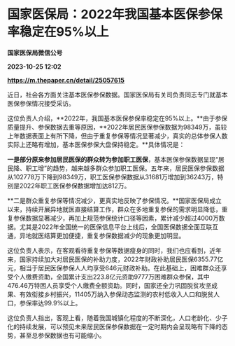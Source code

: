 # 国家医保局：2022年我国基本医保参保率稳定在95%以上
**国家医保局微信公号**

**2023-10-25 12:02**

**https://m.thepaper.cn/detail/25057615**

近日，社会各方面关注基本医保参保数据。国家医保局有关司负责同志专门就基本医保参保情况接受采访。

这位负责人介绍，**2022年，我国基本医保参保率稳定在95%以上。**由于参保质量提升、参保数据去重等原因，**2022年居民医保参保数据为98349万，虽较上年数据表面上有所下降，但由于重复参保等情况显著减少，真实的总体参保人数实际上还略有增加，基本医保参保大盘保持稳定。**具体情况是：

**一是部分原来参加居民医保的群众转为参加职工医保**，基本医保参保数据呈现“居民降、职工增”的趋势，越来越多群众参加职工医保。五年来，居民医保参保数据从102778万下降到98349万，职工医保参保数据从31681万增加到36243万，特别是2022年职工医保参保数据增加达812万。

**二是群众重复参保等情况减少，更真实地反映了参保情况。**国家医保局成立以来，持续开展异地就医直接结算工作，群众在多地重复参保的需求明显降低，重复参保数据显著减少，再加上规范参保统计口径等因素，累计减少超过4000万数据。尤其是2022年全国统一的医保信息平台上线后，全国医保数据全面互联互通，异地就医结算更加便捷，重复参保数据减少的现象更加明显。

这位负责人表示，在客观看待重复参保等数据瘦身的同时，我们也应看到，近年来，国家持续加大对居民医保的补助力度，2022年财政补助居民医保6355.77亿元，相当于居民医保参保人人均享受646元财政补助。在此基础上，困难群众还享受个人缴费资助，全国累计支出223.8亿元资助9777万困难群众参保，其中476.46万特困人员享受个人缴费全额资助。同时，国家还全力巩固脱贫攻坚成果、有效衔接乡村振兴，11405万纳入参保动态监测的农村低收入人口和脱贫人口，参保率达99.9%以上。

这位负责人指出，客观上看，随着我国城镇化程度的不断深化，人口老龄化、少子化的持续发展，可以预见未来居民医保参保数据在一定时期内会呈现略有下降的态势，甚至总参保数据也有可能缩小。